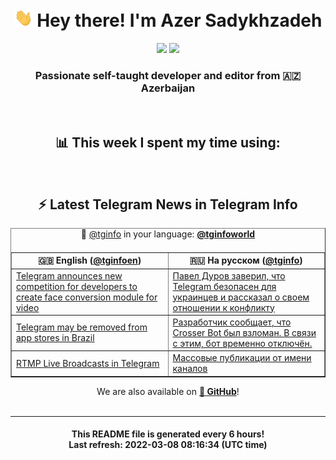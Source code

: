 <div align="center">
	<div>
		<h1>
      <img src="./assets/hi.gif" width="30px"> Hey there! I'm Azer Sadykhzadeh
    </h1>
    <img height="18" src="https://komarev.com/ghpvc/?username=sadykhzadeh&label=Views&color=2081c1&style=flat-square" />
		<a href="https://wakatime.com/@Azer"> <img height="18" src="https://wakatime.com/badge/user/f80ae27a-c328-426f-a381-bc84136e2dd6.svg" /> </a>
    <h3>
      Passionate self-taught developer and editor from 🇦🇿 Azerbaijan
    </h3>
  </div>
  <br>

<h2>📊 This week I spent my time using:</h2>

<!--START_SECTION:waka-->
<!--END_SECTION:waka-->

<br>

<h2>⚡️ Latest Telegram News in Telegram Info</h2>
  <table border>
		<tr>
			<th width="50%">🇬🇧 English (<a href="https://t.me/tginfoen">@tginfoen</a>)</th>
			<th>🇷🇺 На русском (<a href="https://t.me/tginfo">@tginfo</a>)</th>
		</tr>
		<caption>🚩 <a href="https://t.me/tginfo">@tginfo</a> in your language: <a href="https://t.me/tginfoworld"><b>@tginfoworld</b></a><caption/>
  <tr><td><a href="https://t.me/tginfoen/1358">Telegram announces new competition for developers to create face conversion module for video</a></td>
    <td><a href="https://t.me/tginfo/3255">Павел Дуров заверил, что Telegram безопасен для украинцев и рассказал о своем отношении к конфликту</a></td></tr><tr><td><a href="https://t.me/tginfoen/1357">Telegram may be removed from app stores in Brazil</a></td>
    <td><a href="https://t.me/tginfo/3254">Разработчик сообщает, что Crosser Bot был взломан. В связи с этим, бот временно отключён.</a></td></tr><tr><td><a href="https://t.me/tginfoen/1356">RTMP Live Broadcasts in Telegram</a></td>
    <td><a href="https://t.me/tginfo/3253">Массовые публикации от имени каналов </a></td></tr>
</table>
We are also available on <a href="https://github.com/tginfo"><b>🐙 GitHub</b></a>!
</div>

<br>
<hr>
<h4 align="center">This README file is generated <b>every 6 hours</b>!</br>Last refresh: <b>2022-03-08 08:16:34 (UTC time)</b></h4>
